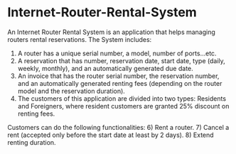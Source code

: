 # Internet-Router-Rental-System
An Internet Router Rental System is an application that helps managing routers rental reservations.
The System includes:
1) A router has a unique serial number, a model, number of ports...etc.
2) A reservation that has number, reservation date, start date, type (daily, weekly,
monthly), and an automatically generated due date.
3) An invoice that has the router serial number, the reservation number, and an automatically generated renting fees (depending on the router model and the
reservation duration).
4) The customers of this application are divided into two types: Residents and
Foreigners, where resident customers are granted 25% discount on renting fees.

Customers can do the following functionalities:
6) Rent a router.
7) Cancel a rent (accepted only before the start date at least by 2 days).
8) Extend renting duration.
